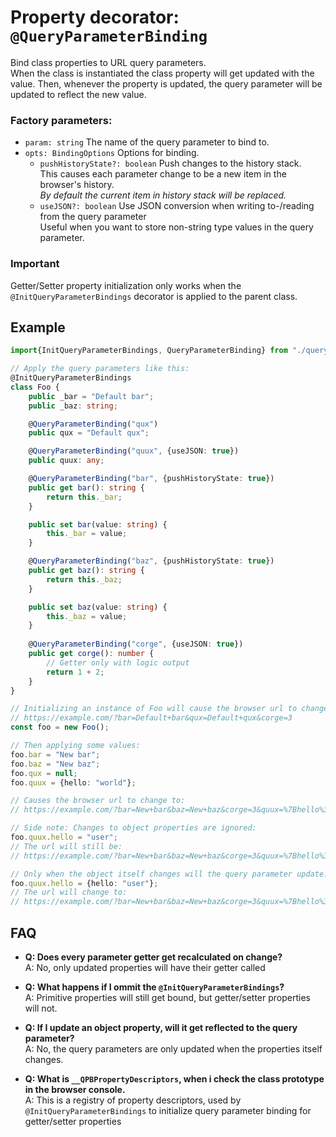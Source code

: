 # Property decorator: `@QueryParameterBinding`

Bind class properties to URL query parameters.  
When the class is instantiated the class property will get updated with the value.
Then, whenever the property is updated, the query parameter will be updated to reflect the new value.

### Factory parameters:
* `param: string` The name of the query parameter to bind to.
* `opts: BindingOptions` Options for binding.
    * `pushHistoryState?: boolean` Push changes to the history stack.  
    This causes each parameter change to be a new item in the browser's history.  
    _By default the current item in history stack will be replaced._
    * `useJSON?: boolean` Use JSON conversion when writing to-/reading from the query parameter  
    Useful when you want to store non-string type values in the query parameter.

### Important
Getter/Setter property initialization only works when the `@InitQueryParameterBindings` decorator is applied to the parent class.

## Example
```typescript
import{InitQueryParameterBindings, QueryParameterBinding} from "./query-parameter-binding"

// Apply the query parameters like this: 
@InitQueryParameterBindings
class Foo {
    public _bar = "Default bar";
    public _baz: string;

    @QueryParameterBinding("qux")
    public qux = "Default qux";

    @QueryParameterBinding("quux", {useJSON: true})
    public quux: any;

    @QueryParameterBinding("bar", {pushHistoryState: true})
    public get bar(): string {
        return this._bar;
    }

    public set bar(value: string) {
        this._bar = value;
    }

    @QueryParameterBinding("baz", {pushHistoryState: true})
    public get baz(): string {
        return this._baz;
    }

    public set baz(value: string) {
        this._baz = value;
    }
    
    @QueryParameterBinding("corge", {useJSON: true})
    public get corge(): number {
        // Getter only with logic output
        return 1 + 2;
    }
}

// Initializing an instance of Foo will cause the browser url to change to:
// https://example.com/?bar=Default+bar&qux=Default+qux&corge=3
const foo = new Foo();

// Then applying some values:
foo.bar = "New bar";
foo.baz = "New baz";
foo.qux = null;
foo.quux = {hello: "world"};

// Causes the browser url to change to:
// https://example.com/?bar=New+bar&baz=New+baz&corge=3&quux=%7Bhello%3A%22world%22%7D

// Side note: Changes to object properties are ignored:
foo.quux.hello = "user";
// The url will still be:
// https://example.com/?bar=New+bar&baz=New+baz&corge=3&quux=%7Bhello%3A%22world%22%7D

// Only when the object itself changes will the query parameter update:
foo.quux.hello = {hello: "user"};
// The url will change to:
// https://example.com/?bar=New+bar&baz=New+baz&corge=3&quux=%7Bhello%3A%22user%22%7D
```

## FAQ

* __Q: Does every parameter getter get recalculated on change?__  
A: No, only updated properties will have their getter called

* __Q: What happens if I ommit the `@InitQueryParameterBindings`?__  
A: Primitive properties will still get bound, but getter/setter properties will not.

* __Q: If I update an object property, will it get reflected to the query parameter?__  
A: No, the query parameters are only updated when the properties itself changes.

* __Q: What is `__QPBPropertyDescriptors`, when i check the class prototype in the browser console.__  
A: This is a registry of property descriptors, used by `@InitQueryParameterBindings` to initialize query parameter binding for getter/setter properties
